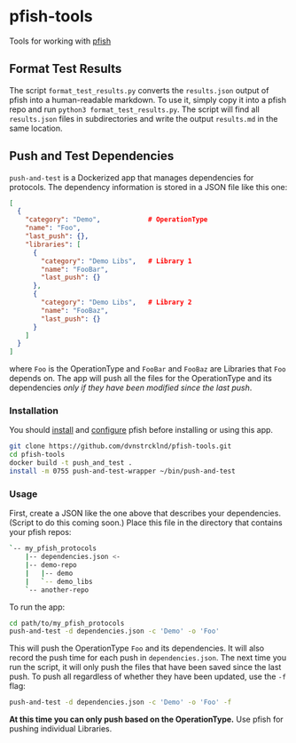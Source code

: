 # pfish-tools
Tools for working with [pfish](https://github.com/aquariumbio/pfish)

## Format Test Results
The script `format_test_results.py` converts the `results.json` output of pfish into a human-readable markdown. To use it, simply copy it into a pfish repo and run `python3 format_test_results.py`. The script will find all `results.json` files in subdirectories and write the output `results.md` in the same location. 

## Push and Test Dependencies
`push-and-test` is a Dockerized app that manages dependencies for protocols. The dependency information is stored in a JSON file like this one:

```json
[
  {
    "category": "Demo",            # OperationType
    "name": "Foo",
    "last_push": {},
    "libraries": [
      {
        "category": "Demo Libs",   # Library 1
        "name": "FooBar",
        "last_push": {}
      },
      {
        "category": "Demo Libs",   # Library 2
        "name": "FooBaz",
        "last_push": {}
      }
    ]
  }
]
```
where `Foo` is the OperationType and `FooBar` and `FooBaz` are Libraries that `Foo` depends on. The app will push all the files for the OperationType and its dependencies *only if they have been modified since the last push*.

### Installation
You should [install](https://github.com/aquariumbio/pfish#getting-started) and [configure](https://github.com/aquariumbio/pfish#configuring) pfish before installing or using this app.

```bash
git clone https://github.com/dvnstrcklnd/pfish-tools.git
cd pfish-tools
docker build -t push_and_test .
install -m 0755 push-and-test-wrapper ~/bin/push-and-test
```

### Usage
First, create a JSON like the one above that describes your dependencies. (Script to do this coming soon.) Place this file in the directory that contains your pfish repos:
```bash
`-- my_pfish_protocols
    |-- dependencies.json <-
    |-- demo-repo
    |   |-- demo
    |   `-- demo_libs
    `-- another-repo
```
To run the app:
```bash
cd path/to/my_pfish_protocols
push-and-test -d dependencies.json -c 'Demo' -o 'Foo'
```
This will push the OperationType `Foo` and its dependencies. It will also record the push time for each push in `dependencies.json`. The next time you run the script, it will only push the files that have been saved since the last push. To push all regardless of whether they have been updated, use the `-f` flag:
```bash
push-and-test -d dependencies.json -c 'Demo' -o 'Foo' -f
```
**At this time you can only push based on the OperationType.** Use pfish for pushing individual Libraries. 
